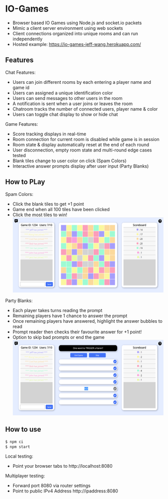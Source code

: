 # IO-Games

- Browser based IO Games using Node.js and socket.io packets 
- Mimic a client server environment using web sockets 
- Client connections organized into unique rooms and can run independently
- Hosted example: https://io-games-jeff-wang.herokuapp.com/

## Features

Chat Features:
- Users can join different rooms by each entering a player name and game id
- Users can assigned a unique identification color
- Users can send messages to other users in the room
- A notification is sent when a user joins or leaves the room
- Chatroom tracks the number of connected users, player name & color 
- Users can toggle chat display to show or hide chat

Game Features:
- Score tracking displays in real-time
- Room connection for current room is disabled while game is in session
- Room state & display automatically reset at the end of each round 
- User disconnection, empty room state and multi-round edge cases tested 
- Blank tiles change to user color on click (Spam Colors)
- Interactive answer prompts display after user input (Party Blanks)

## How to PLay

Spam Colors:
- Click the blank tiles to get +1 point
- Game end when all 100 tiles have been clicked
- Click the most tiles to win!
![](public/img/game1.png)

Party Blanks:
- Each player takes turns reading the prompt
- Remaining players have 1 chance to answer the prompt
- Once remaining players have answered, highlight the answer bubbles to read
- Prompt reader then checks their favourite answer for +1 point!
- Option to skip bad prompts or end the game
![](public/img/game2.png)

## How to use

```
$ npm ci
$ npm start
```
Local testing:
- Point your browser tabs to http://localhost:8080

Multiplayer testing:
- Forward port 8080 via router settings
- Point to public IPv4 Address http://ipaddress:8080 


